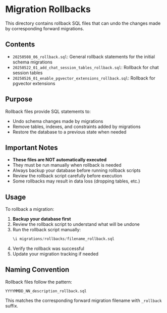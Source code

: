 # Migration Rollbacks

This directory contains rollback SQL files that can undo the changes made by corresponding forward migrations.

## Contents

- `20250508_06_rollback.sql`: General rollback statements for the initial schema migrations
- `20250522_01_add_chat_session_tables_rollback.sql`: Rollback for chat session tables
- `20250526_01_enable_pgvector_extensions_rollback.sql`: Rollback for pgvector extensions

## Purpose

Rollback files provide SQL statements to:
- Undo schema changes made by migrations
- Remove tables, indexes, and constraints added by migrations
- Restore the database to a previous state when needed

## Important Notes

- **These files are NOT automatically executed**
- They must be run manually when rollback is needed
- Always backup your database before running rollback scripts
- Review the rollback script carefully before execution
- Some rollbacks may result in data loss (dropping tables, etc.)

## Usage

To rollback a migration:

1. **Backup your database first**
2. Review the rollback script to understand what will be undone
3. Run the rollback script manually:
   ```sql
   \i migrations/rollbacks/filename_rollback.sql
   ```
4. Verify the rollback was successful
5. Update your migration tracking if needed

## Naming Convention

Rollback files follow the pattern:
```
YYYYMMDD_NN_description_rollback.sql
```

This matches the corresponding forward migration filename with `_rollback` suffix. 
